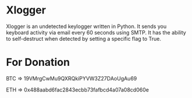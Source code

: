 # Xlogger

Xlogger is an undetected  keylogger written in Python. It sends you keyboard activity via email every 60 seconds using SMTP. It has the ability to self-destruct when detected by setting a specific flag to True.

# For Donation 
BTC => 19VMrgCwMu9QXRQkiPYVW3Z27DAoUgAu69

ETH => 0x488aabd6fac2843ecbb73fafbcd4a07a08cd060e
